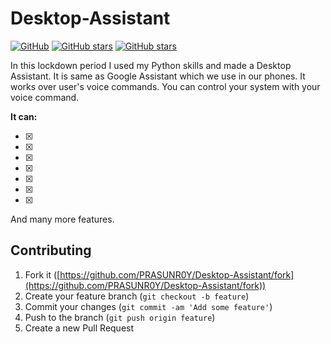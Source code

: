 # Desktop-Assistant

[![GitHub](https://img.shields.io/github/license/PRASUNR0Y/Desktop-Assistant?color=blue)](https://github.com/PRASUNR0Y/Desktop-Assistant/blob/master/LICENSE) [![GitHub stars](https://img.shields.io/github/stars/PRASUNR0Y/Desktop-Assistant?color=)](https://github.com/PRASUNR0Y/Desktop-Assistant/stargazers) [![GitHub stars](https://img.shields.io/github/forks/PRASUNR0Y/Desktop-Assistant?color=green)](https://github.com/PRASUNR0Y/Desktop-Assistant/network/members)

In this lockdown period I used my Python skills and made a Desktop Assistant.
It is same as Google Assistant which we use in our phones.
It works over user's voice commands.
You can control your system with your voice command.

**It can:**

* [X] 
* [X] 
* [X] 
* [X] 
* [X] 
* [X] 
* [X] 

And many more features.

## Contributing

1. Fork it ([https://github.com/PRASUNR0Y/Desktop-Assistant/fork](https://github.com/PRASUNR0Y/Desktop-Assistant/fork))
2. Create your feature branch (`git checkout -b feature`)
3. Commit your changes (`git commit -am 'Add some feature'`)
4. Push to the branch (`git push origin feature`)
5. Create a new Pull Request
